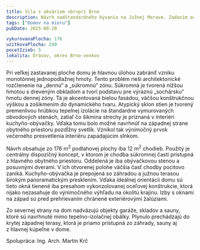 ```yaml
---
title: Vila s akváriom <br>pri Brne
description: Návrh nadštandardného bývania na Južnej Morave. Zadaním od klienta bolo vytvoriť jednopodlažný bezbariérový rodinný dom s výnimočnou architektúrou. Zaujímavosťou je zakomponovanie veľkého slanovodného akvária a tomu prispôsobené technologické vybavenie domu. Pri navrhovaní sme sa snažili nájsť balans medzi racionalitou a umeleckým zámerom – všetky atypické prvky boli navrhované s čo najjednoduchším konštrukčným riešením a priebežne analyzované v softvéroch na energetickú optimalizáciu stavby.
tags: ["Domov na mieru"]
pubDate: 2025-08-20

vykurovanaPlocha: 176
uzitkovaPlocha: 240
pocetIzieb: 5
lokalita: Drásov, okres Brno-venkov
---
```


Pri veľkej zastavanej ploche domu je hlavnou úlohou zabrániť vzniku monotónnej jednopodlažnej hmoty. Tento problém rieši architektonické rozčlenenie na „dennú“ a „súkromnú“ zónu. Súkromná je tvorená nižšou hmotou s dreveným obkladom a tvorí podstavu pre výraznú „sochársku“ hmotu dennej zóny. Tá je akcentovaná bielou fasádou, väčšou konštrukčnou výškou a zošikmením do dynamického tvaru. Atypický sklon stien je tvorený premenlivou hrúbkou tepelnej izolácie na štandardne vymurovaných obvodových stenách, zatiaľ čo šikmina strechy je priznaná v interiéri kuchyňo-obývačky. Vďaka tomu bolo možné navrhnúť na západnej strane obytného priestoru pozdĺžny svetlík. Vznikol tak výnimočný prvok večerného presvetlenia interiéru zapadajúcim slnkom.

Návrh obsahuje zo 176 m<sup>2</sup> podlahovej plochy iba 12 m<sup>2</sup> chodieb. Použitý je centrálny dispozičný koncept, v ktorom je chodba súkromnej časti prístupná z hlavného obytného priestoru. Oddelená je iba obývačkovou stenou a posuvnými dverami. V ich otvorenej polohe väčšia časť chodby pocitovo zaniká. Kuchyňo-obývačka je prepojená so záhradou a južnou terasou širokým panoramatickým presklením. Vďaka ideálnej orientácii domu sú tieto okná tienené iba presahom vykonzolovanej oceľovej konštrukcie, ktorá nijako nezasahuje do výnimočného výhľadu na okolitú krajinu. Izby s oknami na západ sú pred prehrievaním chránené exteriérovými žalúziami.

Zo severnej strany na dom nadväzujú objekty garáže, skladov a sauny, ktoré sú navrhnuté mimo tepelno-izolačnej obálky. Plynulo prechádzajú do krytej západnej terasy, ktorá je priamo prístupná zo záhrady, sauny aj z hlavnej kúpeľne v dome.

Spolupráca: Ing. Arch. Martin Krč


